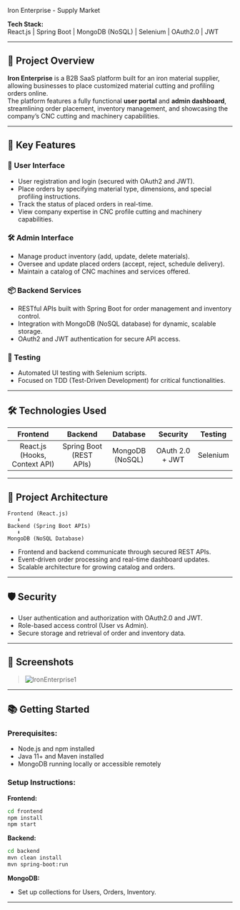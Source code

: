 Iron Enterprise - Supply Market

**Tech Stack:**  
React.js | Spring Boot | MongoDB (NoSQL) | Selenium | OAuth2.0 | JWT

---

## 📖 Project Overview
**Iron Enterprise** is a B2B SaaS platform built for an iron material supplier, allowing businesses to place customized material cutting and profiling orders online.  
The platform features a fully functional **user portal** and **admin dashboard**, streamlining order placement, inventory management, and showcasing the company’s CNC cutting and machinery capabilities.

---

## 🚀 Key Features
### 🛒 User Interface
- User registration and login (secured with OAuth2 and JWT).
- Place orders by specifying material type, dimensions, and special profiling instructions.
- Track the status of placed orders in real-time.
- View company expertise in CNC profile cutting and machinery capabilities.

### 🛠️ Admin Interface
- Manage product inventory (add, update, delete materials).
- Oversee and update placed orders (accept, reject, schedule delivery).
- Maintain a catalog of CNC machines and services offered.

### 📦 Backend Services
- RESTful APIs built with Spring Boot for order management and inventory control.
- Integration with MongoDB (NoSQL database) for dynamic, scalable storage.
- OAuth2 and JWT authentication for secure API access.

### 🧪 Testing
- Automated UI testing with Selenium scripts.
- Focused on TDD (Test-Driven Development) for critical functionalities.

---

## 🛠️ Technologies Used
| Frontend  | Backend  | Database | Security  | Testing  |  
|:---------:|:--------:|:--------:|:---------:|:--------:|  
| React.js (Hooks, Context API) | Spring Boot (REST APIs) | MongoDB (NoSQL) | OAuth 2.0 + JWT  | Selenium |

---

## 🧩 Project Architecture
```
Frontend (React.js)
   ⬇️
Backend (Spring Boot APIs)
   ⬇️
MongoDB (NoSQL Database)
```
- Frontend and backend communicate through secured REST APIs.
- Event-driven order processing and real-time dashboard updates.
- Scalable architecture for growing catalog and orders.

---

## 🛡️ Security
- User authentication and authorization with OAuth2.0 and JWT.
- Role-based access control (User vs Admin).
- Secure storage and retrieval of order and inventory data.

---

## 📸 Screenshots
> ![IronEnterprise1](https://github.com/user-attachments/assets/ab39e89d-c18f-4856-82bd-f4a5b9066ac1)
---

## 📚 Getting Started

### Prerequisites:
- Node.js and npm installed
- Java 11+ and Maven installed
- MongoDB running locally or accessible remotely

### Setup Instructions:

**Frontend:**
```bash
cd frontend
npm install
npm start
```

**Backend:**
```bash
cd backend
mvn clean install
mvn spring-boot:run
```

**MongoDB:**
- Set up collections for Users, Orders, Inventory.

---
